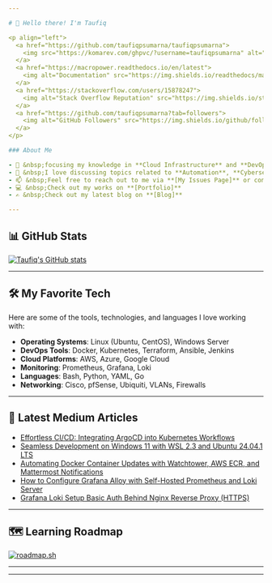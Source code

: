 ```yaml
---

# 👋 Hello there! I'm Taufiq

<p align="left">
  <a href="https://github.com/taufiqpsumarna/taufiqpsumarna">
    <img src="https://komarev.com/ghpvc/?username=taufiqpsumarna" alt="Profile Views" />
  </a>
  <a href="https://macropower.readthedocs.io/en/latest">
    <img alt="Documentation" src="https://img.shields.io/readthedocs/macropower?logo=read-the-docs">
  </a>
  <a href="https://stackoverflow.com/users/15878247">
    <img alt="Stack Overflow Reputation" src="https://img.shields.io/stackexchange/stackoverflow/r/15878247?color=orange&label=reputation&logo=stackoverflow">
  </a>
  <a href="https://github.com/taufiqpsumarna?tab=followers">
    <img alt="GitHub Followers" src="https://img.shields.io/github/followers/taufiqpsumarna?color=green&logo=github">
  </a>
</p>

### About Me

- 🌱 &nbsp;focusing my knowledge in **Cloud Infrastructure** and **DevOps technologies**
- 💬 &nbsp;I love discussing topics related to **Automation**, **Cybersecurity**, **Open Source Software (OSS)**, **HomeLabs**, and **Self-Hosting Solutions**
- 📫 &nbsp;Feel free to reach out to me via **[My Issues Page]** or connect on **[LinkedIn]**
- 💻 &nbsp;Check out my works on **[Portfolio]**
- ✍️ &nbsp;Check out my latest blog on **[Blog]**

---
```


## 📊 GitHub Stats

[![Taufiq's GitHub stats](https://github-readme-stats.vercel.app/api/top-langs?username=taufiqpsumarna&show_icons=true&locale=en&layout=compact&theme=transparent)](https://github.com/anuraghazra/github-readme-stats)

---

## 🛠️ My Favorite Tech

Here are some of the tools, technologies, and languages I love working with:

- **Operating Systems**: Linux (Ubuntu, CentOS), Windows Server
- **DevOps Tools**: Docker, Kubernetes, Terraform, Ansible, Jenkins
- **Cloud Platforms**: AWS, Azure, Google Cloud
- **Monitoring**: Prometheus, Grafana, Loki
- **Languages**: Bash, Python, YAML, Go
- **Networking**: Cisco, pfSense, Ubiquiti, VLANs, Firewalls

---

## 📖 Latest Medium Articles

<!-- MEDIUM-STORY-LIST:START -->
- [Effortless CI/CD: Integrating ArgoCD into Kubernetes Workflows](https://medium.com/@taufiqpsumarna/effortless-ci-cd-integrating-argocd-into-kubernetes-workflows-a36d3301fe71?source=rss-40f27c1248c3------2)
- [Seamless Development on Windows 11 with WSL 2.3 and Ubuntu 24.04.1 LTS](https://medium.com/@taufiqpsumarna/seamless-development-on-windows-11-with-wsl-2-3-and-ubuntu-24-04-1-lts-afe891a3b18f?source=rss-40f27c1248c3------2)
- [Automating Docker Container Updates with Watchtower, AWS ECR, and Mattermost Notifications](https://medium.com/@taufiqpsumarna/automating-docker-container-updates-with-watchtower-aws-ecr-and-mattermost-notifications-ba12fb0a292a?source=rss-40f27c1248c3------2)
- [How to Configure Grafana Alloy with Self-Hosted Prometheus and Loki Server](https://medium.com/@taufiqpsumarna/how-to-configure-grafana-alloy-with-self-hosted-prometheus-and-loki-server-cf4cb783eecf?source=rss-40f27c1248c3------2)
- [Grafana Loki Setup Basic Auth Behind Nginx Reverse Proxy &lpar;HTTPS&rpar;](https://medium.com/@taufiqpsumarna/grafana-loki-setup-basic-auth-behind-nginx-reverse-proxy-https-0c19d4c20e09?source=rss-40f27c1248c3------2)
<!-- MEDIUM-STORY-LIST:END -->

---

## 🗺️ Learning Roadmap
[![roadmap.sh](https://roadmap.sh/card/wide/67877781cb4271283bec7c52?variant=dark)](https://roadmap.sh)

---

[PT. IDStar Cipta Teknologi]: https://idstar.co.id "Company Website"
[My Issues Page]: https://github.com/taufiqpsumarna/taufiqpsumarna/issues "Issues Page"
[LinkedIn]: https://www.linkedin.com/in/taufiqpsumarna "Taufiq's LinkedIn"
[Portfolio]: https://taufiqpsumarna.my.id/portfolio/ "Portfolio"
[Blog]: https://taufiqpsumarna.my.id/blog/ "Blog"

---


<!---
Notes:
[OLD Portfolio💟]: https://taufiqpsumarna.portfoliobox.net/
[Wayback Machine]: https://web.archive.org/web/20240527083836/https://taufiqpsumarna.portfoliobox.net/
-->
